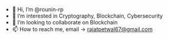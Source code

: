 - 👋 Hi, I’m @rounin-rp
- 👀 I’m interested in Cryptography, Blockchain, Cybersecurity
- 💞️ I’m looking to collaborate on Blockchain
- 📫 How to reach me, email -> rajatpetwal67@gmail.com

<!---
rounin-rp/rounin-rp is a ✨ special ✨ repository because its `README.md` (this file) appears on your GitHub profile.
You can click the Preview link to take a look at your changes.
--->
